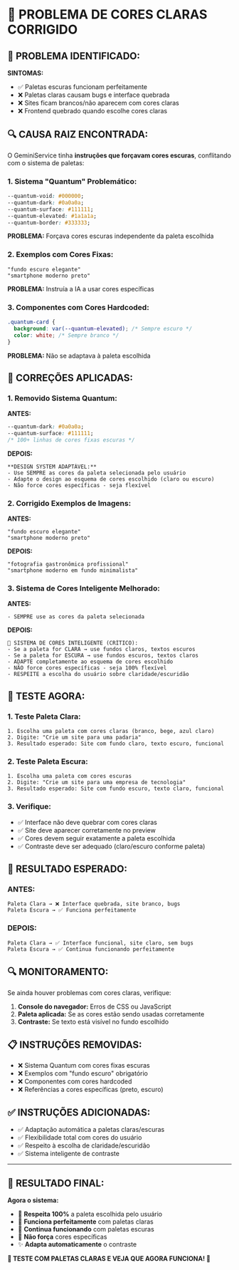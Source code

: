 # 🎨 PROBLEMA DE CORES CLARAS CORRIGIDO

## 🚨 **PROBLEMA IDENTIFICADO:**

**SINTOMAS:**
- ✅ Paletas escuras funcionam perfeitamente
- ❌ Paletas claras causam bugs e interface quebrada
- ❌ Sites ficam brancos/não aparecem com cores claras
- ❌ Frontend quebrado quando escolhe cores claras

## 🔍 **CAUSA RAIZ ENCONTRADA:**

O GeminiService tinha **instruções que forçavam cores escuras**, conflitando com o sistema de paletas:

### **1. Sistema "Quantum" Problemático:**
```css
--quantum-void: #000000;
--quantum-dark: #0a0a0a;
--quantum-surface: #111111;
--quantum-elevated: #1a1a1a;
--quantum-border: #333333;
```
**PROBLEMA:** Forçava cores escuras independente da paleta escolhida

### **2. Exemplos com Cores Fixas:**
```
"fundo escuro elegante"
"smartphone moderno preto"
```
**PROBLEMA:** Instruía a IA a usar cores específicas

### **3. Componentes com Cores Hardcoded:**
```css
.quantum-card {
  background: var(--quantum-elevated); /* Sempre escuro */
  color: white; /* Sempre branco */
}
```
**PROBLEMA:** Não se adaptava à paleta escolhida

## 🔧 **CORREÇÕES APLICADAS:**

### **1. Removido Sistema Quantum:**
**ANTES:**
```css
--quantum-dark: #0a0a0a;
--quantum-surface: #111111;
/* 100+ linhas de cores fixas escuras */
```

**DEPOIS:**
```
**DESIGN SYSTEM ADAPTÁVEL:**
- Use SEMPRE as cores da paleta selecionada pelo usuário
- Adapte o design ao esquema de cores escolhido (claro ou escuro)
- Não force cores específicas - seja flexível
```

### **2. Corrigido Exemplos de Imagens:**
**ANTES:**
```
"fundo escuro elegante"
"smartphone moderno preto"
```

**DEPOIS:**
```
"fotografia gastronômica profissional"
"smartphone moderno em fundo minimalista"
```

### **3. Sistema de Cores Inteligente Melhorado:**
**ANTES:**
```
- SEMPRE use as cores da paleta selecionada
```

**DEPOIS:**
```
🎨 SISTEMA DE CORES INTELIGENTE (CRÍTICO):
- Se a paleta for CLARA → use fundos claros, textos escuros
- Se a paleta for ESCURA → use fundos escuros, textos claros
- ADAPTE completamente ao esquema de cores escolhido
- NÃO force cores específicas - seja 100% flexível
- RESPEITE a escolha do usuário sobre claridade/escuridão
```

## 🧪 **TESTE AGORA:**

### **1. Teste Paleta Clara:**
```
1. Escolha uma paleta com cores claras (branco, bege, azul claro)
2. Digite: "Crie um site para uma padaria"
3. Resultado esperado: Site com fundo claro, texto escuro, funcional
```

### **2. Teste Paleta Escura:**
```
1. Escolha uma paleta com cores escuras
2. Digite: "Crie um site para uma empresa de tecnologia"
3. Resultado esperado: Site com fundo escuro, texto claro, funcional
```

### **3. Verifique:**
- ✅ Interface não deve quebrar com cores claras
- ✅ Site deve aparecer corretamente no preview
- ✅ Cores devem seguir exatamente a paleta escolhida
- ✅ Contraste deve ser adequado (claro/escuro conforme paleta)

## 🎯 **RESULTADO ESPERADO:**

### **ANTES:**
```
Paleta Clara → ❌ Interface quebrada, site branco, bugs
Paleta Escura → ✅ Funciona perfeitamente
```

### **DEPOIS:**
```
Paleta Clara → ✅ Interface funcional, site claro, sem bugs
Paleta Escura → ✅ Continua funcionando perfeitamente
```

## 🔍 **MONITORAMENTO:**

Se ainda houver problemas com cores claras, verifique:

1. **Console do navegador:** Erros de CSS ou JavaScript
2. **Paleta aplicada:** Se as cores estão sendo usadas corretamente
3. **Contraste:** Se texto está visível no fundo escolhido

## 📋 **INSTRUÇÕES REMOVIDAS:**

- ❌ Sistema Quantum com cores fixas escuras
- ❌ Exemplos com "fundo escuro" obrigatório
- ❌ Componentes com cores hardcoded
- ❌ Referências a cores específicas (preto, escuro)

## ✅ **INSTRUÇÕES ADICIONADAS:**

- ✅ Adaptação automática a paletas claras/escuras
- ✅ Flexibilidade total com cores do usuário
- ✅ Respeito à escolha de claridade/escuridão
- ✅ Sistema inteligente de contraste

---

## 🎉 **RESULTADO FINAL:**

**Agora o sistema:**
- 🎨 **Respeita 100%** a paleta escolhida pelo usuário
- 🌅 **Funciona perfeitamente** com paletas claras
- 🌙 **Continua funcionando** com paletas escuras
- 🔧 **Não força** cores específicas
- ✨ **Adapta automaticamente** o contraste

**🚀 TESTE COM PALETAS CLARAS E VEJA QUE AGORA FUNCIONA! 🎯**